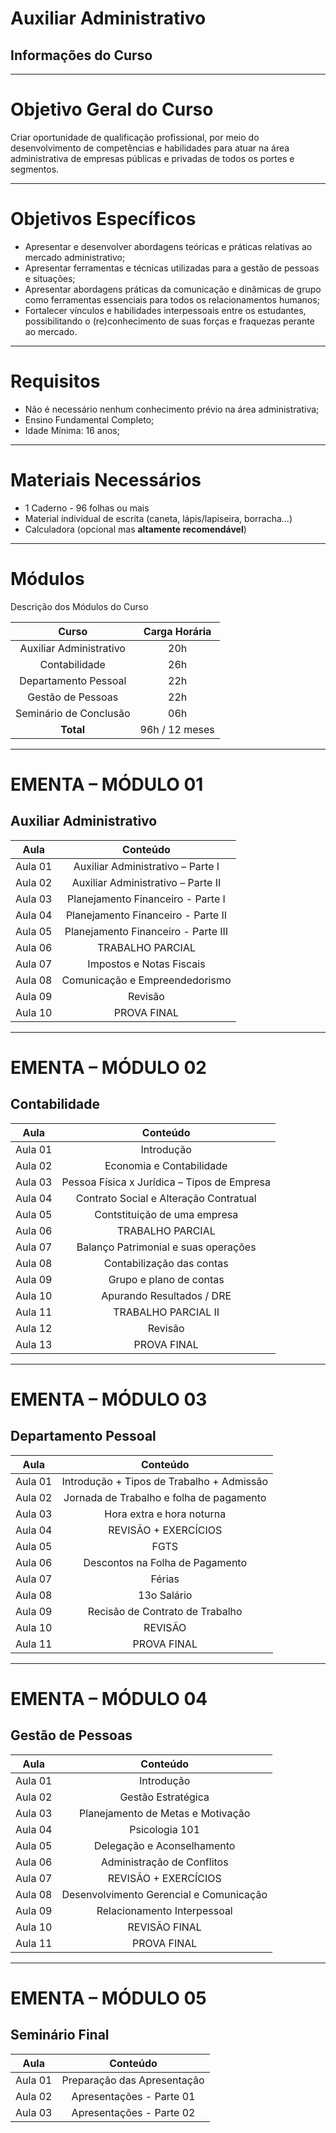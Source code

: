 # Auxiliar Administrativo
## Informações do Curso

---

# Objetivo Geral do Curso

Criar oportunidade de qualificação profissional, por meio do desenvolvimento de competências e habilidades para atuar na área administrativa de empresas públicas e privadas de todos os portes e segmentos.

***

# Objetivos Específicos

- Apresentar e desenvolver abordagens teóricas e práticas relativas ao mercado administrativo;
- Apresentar ferramentas e técnicas utilizadas para a gestão de pessoas e situações;
- Apresentar abordagens práticas da comunicação e dinâmicas de grupo como ferramentas essenciais para todos os relacionamentos humanos;
- Fortalecer vínculos e habilidades interpessoais entre os estudantes, possibilitando o (re)conhecimento de suas forças e fraquezas perante ao mercado.

---

# Requisitos

- Não é necessário nenhum conhecimento prévio na área administrativa;
- Ensino Fundamental Completo;
- Idade Mínima: 16 anos;

***

# Materiais Necessários

- 1 Caderno - 96 folhas ou mais
- Material individual de escrita (caneta, lápis/lapiseira, borracha...)
- Calculadora (opcional mas **altamente recomendável**)

---

# Módulos

Descrição dos Módulos do Curso

| Curso                   | Carga Horária |
| :------------:          | :-----:|
| Auxiliar Administrativo | 20h |
| Contabilidade           | 26h |
| Departamento Pessoal    | 22h |
| Gestão de Pessoas       | 22h |
| Seminário de Conclusão  | 06h |
| **Total**               | 96h / 12 meses |

***

# EMENTA – MÓDULO 01
## Auxiliar Administrativo

| Aula    | Conteúdo                            |
| :-----: | :-----:                             |
| Aula 01 | Auxiliar Administrativo – Parte I   |
| Aula 02 | Auxiliar Administrativo – Parte II  |
| Aula 03 | Planejamento Financeiro - Parte I   |
| Aula 04 | Planejamento Financeiro - Parte II  |
| Aula 05 | Planejamento Financeiro - Parte III |
| Aula 06 | TRABALHO PARCIAL                    |
| Aula 07 | Impostos e Notas Fiscais            |
| Aula 08 | Comunicação e Empreendedorismo      |
| Aula 09 | Revisão                             |
| Aula 10 | PROVA FINAL                         |

***

# EMENTA – MÓDULO 02
## Contabilidade

| Aula    | Conteúdo                                      |
| :-----: | :-----:                                       |
| Aula 01 | Introdução                                    |
| Aula 02 | Economia e Contabilidade                      |
| Aula 03 | Pessoa Física x Jurídica – Tipos de Empresa   |
| Aula 04 | Contrato Social e Alteração Contratual        |
| Aula 05 | Contstituição de uma empresa                  |
| Aula 06 | TRABALHO PARCIAL                              |
| Aula 07 | Balanço Patrimonial e suas operações          |
| Aula 08 | Contabilização das contas                     |
| Aula 09 | Grupo e plano de contas                       |
| Aula 10 | Apurando Resultados / DRE                     |
| Aula 11 | TRABALHO PARCIAL II                           |
| Aula 12 | Revisão                                       |
| Aula 13 | PROVA FINAL                                   |

*** 

# EMENTA – MÓDULO 03
## Departamento Pessoal

| Aula    | Conteúdo                                      |
| :-----: | :-----:                                       |
| Aula 01 | Introdução + Tipos de Trabalho + Admissão     |
| Aula 02 | Jornada de Trabalho e folha de pagamento      |
| Aula 03 | Hora extra e hora noturna                     |
| Aula 04 | REVISÃO + EXERCÍCIOS                          |
| Aula 05 | FGTS                                          |
| Aula 06 | Descontos na Folha de Pagamento               |
| Aula 07 | Férias                                        |
| Aula 08 | 13o Salário                                   |
| Aula 09 | Recisão de Contrato de Trabalho               |
| Aula 10 | REVISÃO                                       |
| Aula 11 | PROVA FINAL                                   |

***

# EMENTA – MÓDULO 04
## Gestão de Pessoas

| Aula    | Conteúdo                                |
| :-----: | :-----:                                 |
| Aula 01 | Introdução                              | 
| Aula 02 | Gestão Estratégica                      | 
| Aula 03 | Planejamento de Metas e Motivação       | 
| Aula 04 | Psicologia 101                          | 
| Aula 05 | Delegação e Aconselhamento              | 
| Aula 06 | Administração de Conflitos              | 
| Aula 07 | REVISÃO + EXERCÍCIOS                    | 
| Aula 08 | Desenvolvimento Gerencial e Comunicação | 
| Aula 09 | Relacionamento Interpessoal             | 
| Aula 10 | REVISÃO FINAL                           | 
| Aula 11 | PROVA FINAL                             |  

***

# EMENTA – MÓDULO 05
## Seminário Final

| Aula    | Conteúdo                                |
| :-----: | :-----:                                 |
| Aula 01 | Preparação das Apresentação             | 
| Aula 02 | Apresentações - Parte 01                | 
| Aula 03 | Apresentações - Parte 02                | 
